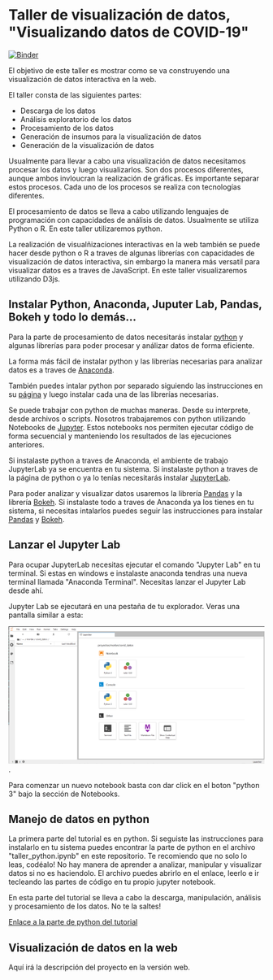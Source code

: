 # Taller de visualización de datos, "Visualizando datos de COVID-19"

[![Binder](https://mybinder.org/badge_logo.svg)](https://mybinder.org/v2/gh/irvingfisica/taller01/master)

El objetivo de este taller es mostrar como se va construyendo una visualización de datos interactiva en la web. 

El taller consta de las siguientes partes:

* Descarga de los datos
* Análisis exploratorio de los datos
* Procesamiento de los datos
* Generación de insumos para la visualización de datos
* Generación de la visualización de datos

Usualmente para llevar a cabo una visualización de datos necesitamos procesar los datos y luego visualizarlos. Son dos procesos diferentes, aunque ambos invloucran la realización de gráficas. Es importante separar estos procesos. Cada uno de los procesos se realiza con tecnologías diferentes.

El procesamiento de datos se lleva a cabo utilizando lenguajes de programación con capacidades de análisis de datos. Usualmente se utiliza Python o R. En este taller utilizaremos python.

La realización de visualñizaciones interactivas en la web también se puede hacer desde python o R a traves de algunas librerías con capacidades de visualización de datos interactiva, sin embargo la manera más versatil para visualizar datos es a traves de JavaScript. En este taller visualizaremos utilizando D3js.

## Instalar Python, Anaconda, Juputer Lab, Pandas, Bokeh y todo lo demás...

Para la parte de procesamiento de datos necesitarás instalar [python](https://www.python.org/) y algunas librerías para poder procesar y análizar datos de forma eficiente. 

La forma más fácil de instalar python y las librerías necesarias para analizar datos es a traves de [Anaconda](https://www.anaconda.com/products/individual).

También puedes intalar python por separado siguiendo las instrucciones en su [página](https://www.python.org/downloads/) y luego instalar cada una de las librerías necesarias.

Se puede trabajar con python de muchas maneras. Desde su interprete, desde archivos o scripts. Nosotros trabajaremos con python utilizando Notebooks de [Jupyter](https://jupyter.org/). Estos notebooks nos permiten ejecutar código de forma secuencial y manteniendo los resultados de las ejecuciones anteriores. 

Si instalaste python a traves de Anaconda, el ambiente de trabajo JupyterLab ya se encuentra en tu sistema. Si instalaste python a traves de la página de python o ya lo tenías necesitarás instalar [JupyterLab](https://jupyter.org/install.html).

Para poder analizar y visualizar datos usaremos la librería [Pandas](https://pandas.pydata.org/pandas-docs/stable/index.html) y la librería [Bokeh](https://docs.bokeh.org/en/latest/index.html). Si instalaste todo a traves de Anaconda ya los tienes en tu sistema, si necesitas intalarlos puedes seguir las instrucciones para instalar [Pandas](https://pandas.pydata.org/pandas-docs/stable/getting_started/index.html#getting-started) y [Bokeh](https://docs.bokeh.org/en/latest/docs/installation.html).

## Lanzar el Jupyter Lab

Para ocupar JupyterLab necesitas ejecutar el comando "Jupyter Lab" en tu terminal. Si estas en windows e instalaste anaconda tendras una nueva terminal llamada "Anaconda Terminal". Necesitas lanzar el Jupyter Lab desde ahí.

Jupyter Lab se ejecutará en una pestaña de tu explorador. Veras una pantalla similar a esta: 

![Jupyter Lab](./imagenes/img1.png).

Para comenzar un nuevo notebook basta con dar click en el boton "python 3" bajo la sección de Notebooks. 

## Manejo de datos en python

La primera parte del tutorial es en python. Si seguiste las instrucciones para instalarlo en tu sistema puedes encontrar la parte de python en el archivo "taller_python.ipynb" en este repositorio. Te recomiendo que no solo lo leas, codéalo! No hay manera de aprender a analizar, manipular y visualizar datos si no es haciendolo. El archivo puedes abrirlo en el enlace, leerlo e ir tecleando las partes de código en tu propio jupyter notebook.

En esta parte del tutorial se lleva a cabo la descarga, manipulación, análisis y procesamiento de los datos. No te la saltes!

[Enlace a la parte de python del tutorial](https://nbviewer.jupyter.org/github/irvingfisica/taller01/blob/master/taller_python.ipynb)

## Visualización de datos en la web

Aquí irá la descripción del proyecto en la versión web.